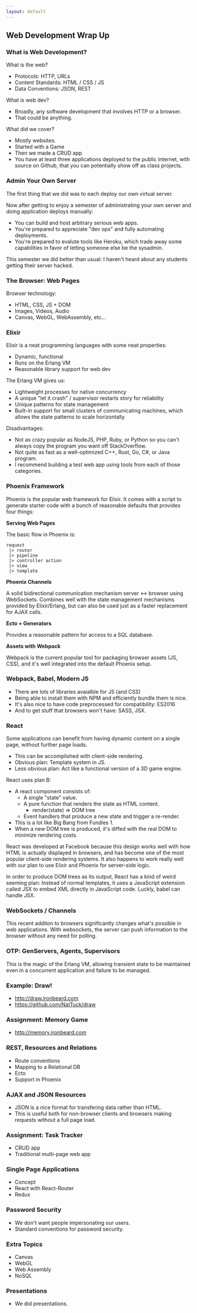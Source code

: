 ```yaml
---
layout: default
---
```


## Web Development Wrap Up

### What is Web Development?

What is the web?

 - Protocols: HTTP, URLs
 - Content Standards: HTML / CSS / JS
 - Data Conventions: JSON, REST

What is web dev?

 - Broadly, any software development that involves HTTP or a browser.
 - That could be anything.

What did we cover?

 - Mostly websites.
 - Started with a Game
 - Then we made a CRUD app
 - You have at least three applications deployed to the public internet,
   with source on Github, that you can potentially show off as class
   projects.

### Admin Your Own Server

The first thing that we did was to each deploy our own virtual server.

Now after getting to enjoy a semester of administrating your own server and
doing application deploys manually:

 - You can build and host arbitrary serious web apps.
 - You're prepared to appreciate "dev ops" and fully automating deployments.
 - You're prepared to evalute tools like Heroku, which trade away some capabilities
   in favor of letting someone else be the sysadmin.

This semester we did better than usual: I haven't heard about any students
getting their server hacked.

### The Browser: Web Pages

Browser technology:

 - HTML, CSS, JS + DOM
 - Images, Videos, Audio
 - Canvas, WebGL, WebAssembly, etc...

### Elixir

Elixir is a neat programming languages with some neat properties:

 - Dynamic, functional
 - Runs on the Erlang VM
 - Reasonable library support for web dev

The Erlang VM gives us:
 
 - Lightweight processes for native concurrency
 - A unique "let it crash" / supervisor restarts story for reliability
 - Unique patterns for state management
 - Built-in support for small clusters of communicating machines, which
   allows the state patterns to scale horizontally.

Disadvantages:

 - Not as crazy popular as NodeJS, PHP, Ruby, or Python so you can't always copy
   the program you want off StackOverflow.
 - Not quite as fast as a well-optimized C++, Rust, Go, C#, or Java program.
 - I recommend building a test web app using tools from each of those categories.

### Phoenix Framework

Phoenix is the popular web framework for Elixir. It comes with a script to
generate starter code with a bunch of reasonable defaults that provides four
things:

**Serving Web Pages**

The basic flow in Phoenix is:

```
request
 |> router 
 |> pipeline
 |> controller action 
 |> view
 |> template
```

**Phoenix Channels**

A solid bidirectional communication mechanism server <-> browser using
WebSockets. Combines well with the state management mechanisms provided by
Elixir/Erlang, but can also be used just as a faster replacement for AJAX calls.

**Ecto + Generators**

Provides a reasonable pattern for access to a SQL database.

**Assets with Webpack**

Webpack is the current popular tool for packaging browser assets (JS, CSS), and
it's well integrated into the default Phoenix setup.

### Webpack, Babel, Modern JS

 - There are lots of libraries avaialble for JS (and CSS)
 - Being able to install them with NPM and efficiently bundle them is nice.
 - It's also nice to have code preprocessed for compatibility: ES2016
 - And to get stuff that browsers won't have: SASS, JSX.
 
### React

Some applications can benefit from having dynamic content on
a single page, without further page loads.

 - This can be accomplished with client-side rendering.
 - Obvious plan: Template system in JS.
 - Less obvious plan: Act like a functional version of a 3D 
   game engine.

React uses plan B:

 - A react component consists of:
   - A single "state" value.
   - A pure function that renders the state as HTML content.
     - render(state) => DOM tree
   - Event handlers that produce a new state and trigger a re-render.
 - This is a lot like Big Bang from Fundies 1.
 - When a new DOM tree is produced, it's diffed with the real DOM to
   minimize rendering costs.

React was developed at Facebook because this design works well with how HTML is
actually displayed in browsers, and has become one of the most popular
client-side rendering systems. It also happens to work really well with our plan
to use Elixir and Phoenix for server-side logic.

In order to produce DOM trees as its output, React has a kind of weird seeming
plan: Instead of normal templates, it uses a JavaScript extension called JSX to
embed XML directly in JavaScript code. Luckly, babel can handle JSX.

### WebSockets / Channels

This recent additon to browsers significantly changes what's possible in web
applications. With websockets, the server can push information to the browser
without any need for polling.

### OTP: GenServers, Agents, Supervisors

This is the magic of the Erlang VM, allowing transient state to be maintained
even in a concurrent application and failure to be managed.

### Example: Draw!

 - http://draw.ironbeard.com
 - https://github.com/NatTuck/draw

### Assignment: Memory Game

 - http://memory.ironbeard.com

### REST, Resources and Relations

 - Route conventions
 - Mapping to a Relational DB
 - Ecto
 - Support in Phoenix

### AJAX and JSON Resources

 - JSON is a nice format for transfering data rather than HTML.
 - This is useful both for non-browser clients and browsers making
   requests without a full page load.

### Assignment: Task Tracker

 - CRUD app
 - Traditional multi-page web app

### Single Page Applications

 - Concept
 - React with React-Router
 - Redux

### Password Security

 - We don't want people impersonating our users.
 - Standard conventions for password security.

### Extra Topics

 - Canvas
 - WebGL
 - Web Assembly
 - NoSQL
 
### Presentations

 - We did presentations.


